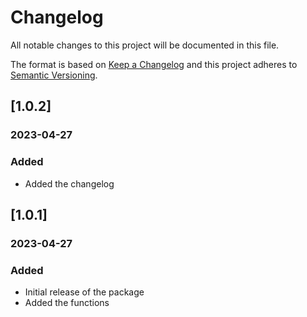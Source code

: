 # Changelog

All notable changes to this project will be documented in this file.

The format is based on [Keep a Changelog](https://keepachangelog.com/en/1.0.0/)
and this project adheres to [Semantic Versioning](https://semver.org/spec/v2.0.0.html).

## [1.0.2]
### 2023-04-27
### Added
- Added the changelog


## [1.0.1]
### 2023-04-27
### Added
- Initial release of the package
- Added the functions